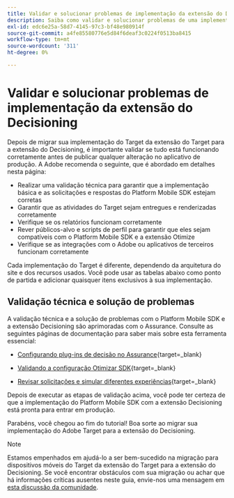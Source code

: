 ```yaml
---
title: Validar e solucionar problemas de implementação da extensão do Decisioning
description: Saiba como validar e solucionar problemas de uma implementação móvel do Adobe Target usando a extensão do Decisioning.
exl-id: edc6e25a-58d7-4145-97c3-bf48e980914f
source-git-commit: a4fe85580776e5d84f6deaf3c0224f0513ba8415
workflow-type: tm+mt
source-wordcount: '311'
ht-degree: 0%

---
```


# Validar e solucionar problemas de implementação da extensão do Decisioning

Depois de migrar sua implementação do Target da extensão do Target para a extensão do Decisioning, é importante validar se tudo está funcionando corretamente antes de publicar qualquer alteração no aplicativo de produção. A Adobe recomenda o seguinte, que é abordado em detalhes nesta página:

* Realizar uma validação técnica para garantir que a implementação básica e as solicitações e respostas do Platform Mobile SDK estejam corretas
* Garantir que as atividades do Target sejam entregues e renderizadas corretamente
* Verifique se os relatórios funcionam corretamente
* Rever públicos-alvo e scripts de perfil para garantir que eles sejam compatíveis com o Platform Mobile SDK e a extensão Otimize
* Verifique se as integrações com o Adobe ou aplicativos de terceiros funcionam corretamente

Cada implementação do Target é diferente, dependendo da arquitetura do site e dos recursos usados. Você pode usar as tabelas abaixo como ponto de partida e adicionar quaisquer itens exclusivos à sua implementação.

## Validação técnica e solução de problemas

A validação técnica e a solução de problemas com o Platform Mobile SDK e a extensão Decisioning são aprimoradas com o Assurance. Consulte as seguintes páginas de documentação para saber mais sobre esta ferramenta essencial:

* [Configurando plug-ins de decisão no Assurance](https://developer.adobe.com/client-sdks/edge/adobe-journey-optimizer-decisioning/assurance-setup/){target=_blank}

* [Validando a configuração Otimizar SDK](https://developer.adobe.com/client-sdks/edge/adobe-journey-optimizer-decisioning/optimize-configuration-view/){target=_blank}

* [Revisar solicitações e simular diferentes experiências](https://developer.adobe.com/client-sdks/edge/adobe-journey-optimizer-decisioning/review-simulate/){target=_blank}

Depois de executar as etapas de validação acima, você pode ter certeza de que a implementação do Platform Mobile SDK com a extensão Decisioning está pronta para entrar em produção.

Parabéns, você chegou ao fim do tutorial! Boa sorte ao migrar sua implementação do Adobe Target para a extensão do Decisioning.

>[!NOTE]
>
>Estamos empenhados em ajudá-lo a ser bem-sucedido na migração para dispositivos móveis do Target da extensão do Target para a extensão do Decisioning. Se você encontrar obstáculos com sua migração ou achar que há informações críticas ausentes neste guia, envie-nos uma mensagem em [esta discussão da comunidade](https://experienceleaguecommunities.adobe.com/t5/adobe-experience-platform-data/tutorial-discussion-migrate-target-from-at-js-to-web-sdk/m-p/575587#M463).
